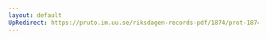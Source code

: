 ```yaml
---
layout: default
UpRedirect: https://pruto.im.uu.se/riksdagen-records-pdf/1874/prot-1874--fk--520/prot-1874--fk--520_007.pdf
---
```

